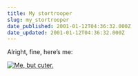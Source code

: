 ```yaml
---
title: My stortrooper
slug: my_stortrooper
date_published: 2001-01-12T04:36:32.000Z
date_updated: 2001-01-12T04:36:32.000Z
---
```


Alright, fine, here’s me:

[![Me, but cuter.](/images/mestor.gif)](http://www.stor.co.uk/troopers.php)
